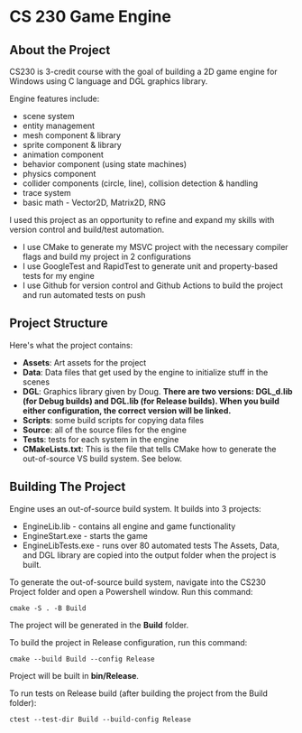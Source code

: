 # CS 230 Game Engine

## About the Project
CS230 is 3-credit course with the goal of building a 2D game engine for Windows using C language and DGL graphics library.

Engine features include:
- scene system
- entity management
- mesh component & library
- sprite component & library
- animation component
- behavior component (using state machines)
- physics component
- collider components (circle, line), collision detection & handling
- trace system
- basic math - Vector2D, Matrix2D, RNG

I used this project as an opportunity to refine and expand my skills with version control and build/test automation.
- I use CMake to generate my MSVC project with the necessary compiler flags and build my project in 2 configurations
- I use GoogleTest and RapidTest to generate unit and property-based tests for my engine
- I use Github for version control and Github Actions to build the project and run automated tests on push

## Project Structure
Here's what the project contains:
- **Assets**: Art assets for the project
- **Data**: Data files that get used by the engine to initialize stuff in the scenes
- **DGL**: Graphics library given by Doug. **There are two versions: DGL_d.lib (for Debug builds) and DGL.lib (for Release builds). When you build either configuration, the correct version will be linked.**
- **Scripts**: some build scripts for copying data files
- **Source**: all of the source files for the engine
- **Tests**: tests for each system in the engine
- **CMakeLists.txt**: This is the file that tells CMake how to generate the out-of-source VS build system. See below.

## Building The Project
Engine uses an out-of-source build system. It builds into 3 projects:
- EngineLib.lib - contains all engine and game functionality
- EngineStart.exe - starts the game
- EngineLibTests.exe - runs over 80 automated tests
The Assets, Data, and DGL library are copied into the output folder when the project is built.

To generate the out-of-source build system, navigate into the CS230 Project folder and open a Powershell window. Run this command:
```
cmake -S . -B Build
```

The project will be generated in the **Build** folder.

To build the project in Release configuration, run this command:
```
cmake --build Build --config Release
```
Project will be built in **bin/Release**.

To run tests on Release build (after building the project from the Build folder):
````
ctest --test-dir Build --build-config Release
````
